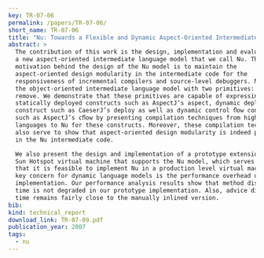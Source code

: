 ```yaml
---
key: TR-07-06
permalink: /papers/TR-07-06/
short_name: TR-07-06
title: "Nu: Towards a Flexible and Dynamic Aspect-Oriented Intermediate Language Model"
abstract: >
  The contribution of this work is the design, implementation and evaluation of
  a new aspect-oriented intermediate language model that we call Nu. The primary
  motivation behind the design of the Nu model is to maintain the
  aspect-oriented design modularity in the intermediate code for the
  responsiveness of incremental compilers and source-level debuggers. Nu extends
  the object-oriented intermediate language model with two primitives: bind and
  remove. We demonstrate that these primitives are capable of expressing
  statically deployed constructs such as AspectJ’s aspect, dynamic deployment
  construct such as CaeserJ’s deploy as well as dynamic control ﬂow constructs
  such as AspectJ’s cﬂow by presenting compilation techniques from high-level
  languages to Nu for these constructs. Moreover, these compilation techniques
  also serve to show that aspect-oriented design modularity is indeed preserved
  in the Nu intermediate code.

  We also present the design and implementation of a prototype extension of the
  Sun Hotspot virtual machine that supports the Nu model, which serves to show
  that it is feasible to implement Nu in a production level virtual machine. A
  key concern for dynamic language models is the performance overhead of their
  implementation. Our performance analysis results show that method dispatch
  time is not degraded in our prototype implementation. Also, advice dispatch
  time remains fairly close to the manually inlined version.
bib:
kind: technical_report
download_link: TR-07-09.pdf
publication_year: 2007
tags:
  - nu
---
```

